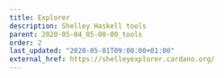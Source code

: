 ```yaml
---
title: Explorer
description: Shelley Haskell tools
parent: 2020-05-04_05-00-00_tools
order: 2
last_updated: "2020-05-01T09:00:00+01:00"
external_href: https://shelleyexplorer.cardano.org/
---
```

